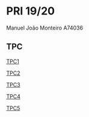 # PRI 19/20
Manuel João Monteiro
A74036

## TPC

[TPC1](./TPC1/)

[TPC2](./TPC2/)

[TPC3](./TPC3/)

[TPC4](./TPC4/)

[TPC5](./TPC5/)









